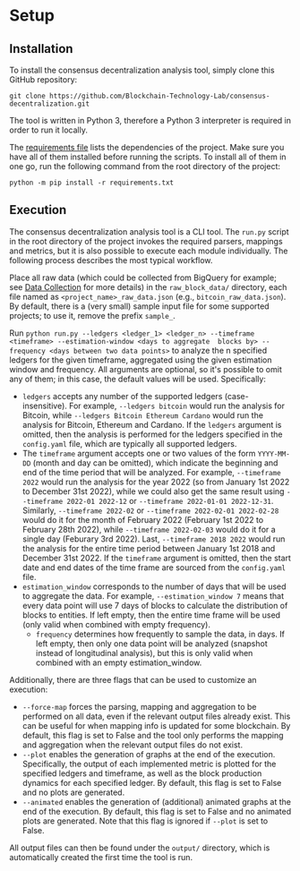 # Setup

## Installation

To install the consensus decentralization analysis tool, simply clone this GitHub repository:

    git clone https://github.com/Blockchain-Technology-Lab/consensus-decentralization.git

The tool is written in Python 3, therefore a Python 3 interpreter is required in order to run it locally.

The [requirements file](https://github.com/Blockchain-Technology-Lab/consensus-decentralization/blob/main/requirements.txt) lists 
the dependencies of the project.
Make sure you have all of them installed before running the scripts. To install
all of them in one go, run the following command from the root directory of the
project:

    python -m pip install -r requirements.txt


## Execution

The consensus decentralization analysis tool is a CLI tool.
The `run.py` script in the root directory of the project invokes the required parsers, mappings and metrics, but it is
also possible to execute each module individually. The following process describes the most typical workflow.

Place all raw data (which could be collected from BigQuery for example; see [Data Collection](data.md) for more details)
in the `raw_block_data/` directory, each file named as `<project_name>_raw_data.json` (e.g., `bitcoin_raw_data.json`).
By default,
there is a (very small) sample input file for some supported projects; to use it, remove the prefix `sample_`.

Run `python run.py --ledgers <ledger_1> <ledger_n> --timeframe <timeframe> --estimation-window <days to aggregate 
blocks by> --frequency <days between two data points>` to analyze the n specified ledgers for the given timeframe, 
aggregated using the given estimation window and frequency.
All arguments are optional, so it's possible to omit any of them; in this case, the default values
will be used. Specifically:

- `ledgers` accepts any number of the supported ledgers (case-insensitive). For example, `--ledgers bitcoin` 
  would run the analysis for Bitcoin, while `--ledgers Bitcoin Ethereum Cardano` would run the analysis for Bitcoin, 
  Ethereum and Cardano. If the `ledgers` argument is omitted, then the analysis is performed for the ledgers 
  specified in the `config.yaml` file, which are typically all supported ledgers.
- The `timeframe` argument accepts one or two values of the form `YYYY-MM-DD` (month and day can be
  omitted), which indicate the beginning and end of the time period that will be analyzed. For example, 
  `--timeframe 2022` would run the analysis for the year 2022 (so from January 1st 2022 to 
  December 31st 2022), while we could also get the same result using `--timeframe 2022-01 2022-12` or 
  `--timeframe 2022-01-01 2022-12-31`. Similarly, `--timeframe 2022-02` or `--timeframe 2022-02-01 2022-02-28` would 
  do it for the month of February 2022 (February 1st 2022 to February 28th 2022), while `--timeframe 2022-02-03` 
  would do it for a single day (Feburary 3rd 2022). Last, `--timeframe 2018 2022` would run the analysis for the 
  entire time period between January 1st 2018 and December 31st 2022. If the `timeframe` argument is omitted, then 
  the start date and end dates of the time frame are sourced from the `config.yaml` file.
- `estimation_window` corresponds to the number of days that will be used to aggregate the data. For example, 
  `--estimation_window 7` means that every data point will use 7 days of blocks to calculate the distribution of 
  blocks to entities. If left empty, then the entire time frame will be used (only valid when combined with empty frequency).
  - `frequency` determines how frequently to sample the data, in days. If left empty, then only one data point will be 
  analyzed (snapshot instead of longitudinal analysis), but this is only valid when combined with an empty estimation_window.

Additionally, there are three flags that can be used to customize an execution:

- `--force-map` forces the parsing, mapping and aggregation to be performed on all data, even if the relevant output
  files already exist. This can be useful for when mapping info is updated for some blockchain. By default, this flag is
  set to False and the tool only performs the mapping and aggregation when the relevant output files do not exist.
- `--plot` enables the generation of graphs at the end of the execution. Specifically, the output of each 
implemented metric is plotted for the specified ledgers and timeframe, as well as the block production dynamics for each
specified ledger. By default, this flag is set to False and no plots are generated.
- `--animated` enables the generation of (additional) animated graphs at the end of the execution. By default, this flag
is set to False and no animated plots are generated. Note that this flag is ignored if `--plot` is set to False.


All output files can then be found under the `output/` directory, which is automatically created the first time the tool
is run.
